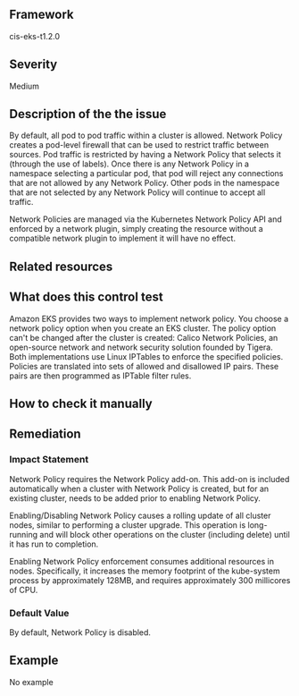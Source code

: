 ## Framework
cis-eks-t1.2.0
 
## Severity
Medium

## Description of the the issue
By default, all pod to pod traffic within a cluster is allowed. Network Policy creates a pod-level firewall that can be used to restrict traffic between sources. Pod traffic is restricted by having a Network Policy that selects it (through the use of labels). Once there is any Network Policy in a namespace selecting a particular pod, that pod will reject any connections that are not allowed by any Network Policy. Other pods in the namespace that are not selected by any Network Policy will continue to accept all traffic.

 Network Policies are managed via the Kubernetes Network Policy API and enforced by a network plugin, simply creating the resource without a compatible network plugin to implement it will have no effect.
 
## Related resources

## What does this control test
Amazon EKS provides two ways to implement network policy. You choose a network policy option when you create an EKS cluster. The policy option can't be changed after the cluster is created:
Calico Network Policies, an open-source network and network security solution founded by Tigera.
Both implementations use Linux IPTables to enforce the specified policies. Policies are translated into sets of allowed and disallowed IP pairs. These pairs are then programmed as IPTable filter rules.
 
## How to check it manually

## Remediation

 
### Impact Statement
Network Policy requires the Network Policy add-on. This add-on is included automatically when a cluster with Network Policy is created, but for an existing cluster, needs to be added prior to enabling Network Policy.

 Enabling/Disabling Network Policy causes a rolling update of all cluster nodes, similar to performing a cluster upgrade. This operation is long-running and will block other operations on the cluster (including delete) until it has run to completion.

 Enabling Network Policy enforcement consumes additional resources in nodes. Specifically, it increases the memory footprint of the kube-system process by approximately 128MB, and requires approximately 300 millicores of CPU.
### Default Value
By default, Network Policy is disabled.
## Example
No example
